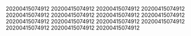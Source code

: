 20200415074912
20200415074912
20200415074912
20200415074912
20200415074912
20200415074912
20200415074912
20200415074912
20200415074912
20200415074912
20200415074912
20200415074912
20200415074912
20200415074912
20200415074912

